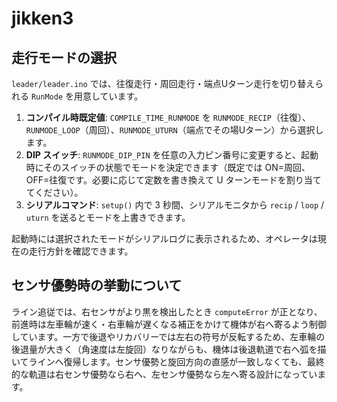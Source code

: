 # jikken3

## 走行モードの選択

`leader/leader.ino` では、往復走行・周回走行・端点Uターン走行を切り替えられる `RunMode` を用意しています。

1. **コンパイル時既定値**: `COMPILE_TIME_RUNMODE` を `RUNMODE_RECIP`（往復）、`RUNMODE_LOOP`（周回）、`RUNMODE_UTURN`（端点でその場Uターン）から選択します。
2. **DIP スイッチ**: `RUNMODE_DIP_PIN` を任意の入力ピン番号に変更すると、起動時にそのスイッチの状態でモードを決定できます（既定では ON=周回、OFF=往復です。必要に応じて定数を書き換えて U ターンモードを割り当ててください）。
3. **シリアルコマンド**: `setup()` 内で 3 秒間、シリアルモニタから `recip` / `loop` / `uturn` を送るとモードを上書きできます。

起動時には選択されたモードがシリアルログに表示されるため、オペレータは現在の走行方針を確認できます。

## センサ優勢時の挙動について

ライン追従では、右センサがより黒を検出したとき `computeError` が正となり、前進時は左車輪が速く・右車輪が遅くなる補正をかけて機体が右へ寄るよう制御しています。一方で後退やリカバリーでは左右の符号が反転するため、左車輪の後退量が大きく（角速度は左旋回）なりながらも、機体は後退軌道で右へ弧を描いてラインへ復帰します。センサ優勢と旋回方向の直感が一致しなくても、最終的な軌道は右センサ優勢なら右へ、左センサ優勢なら左へ寄る設計になっています。
